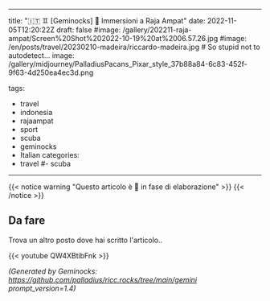 <!-- Generated by Geminock vVER . cache_key='0a1091e0349af123a464233129bf22b0674da35e3d73bbb2d4e8166f0254124a-it.yaml' --> 
---
title: "🇮🇹 ♊ [Geminocks] 🚧 Immersioni a Raja Ampat"
date: 2022-11-05T12:20:22Z
draft: false
#image: /gallery/202211-raja-ampat/Screen%20Shot%202022-10-19%20at%2006.57.26.jpg
#image: /en/posts/travel/20230210-madeira/riccardo-madeira.jpg # So stupid not to autodetect...
image: /gallery/midjourney/PalladiusPacans_Pixar_style_37b88a84-6c83-452f-9f63-4d250ea4ec3d.png

tags: 
- travel
- indonesia
- rajaampat
- sport
- scuba
- geminocks
- Italian
categories:
- travel
#- scuba
---

{{< notice warning "Questo articolo è 🚧 in fase di elaborazione" >}}
{{< /notice >}}

## Da fare

Trova un altro posto dove hai scritto l'articolo..

{{< youtube QW4XBtibFnk >}}


*(Generated by Geminocks: https://github.com/palladius/ricc.rocks/tree/main/gemini prompt_version=1.4)*
